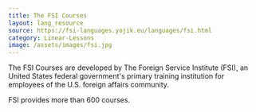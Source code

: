 ```yaml
---
title: The FSI Courses
layout: lang_resource
source: https://fsi-languages.yojik.eu/languages/fsi.html
category: Linear-Lessons
image: /assets/images/fsi.jpg
---
```

The FSI Courses are developed by The Foreign Service Institute (FSI), an United States federal government's primary training institution for employees of the U.S. foreign affairs community.

FSI provides more than 600 courses.
